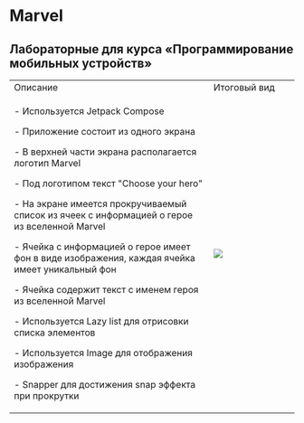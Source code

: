 # Marvel
## Лабораторные для курса «Программирование мобильных устройств»

<table>
 <tr>
    <td width="70%">Описание</td>
    <td width="30%">Итоговый вид</td>
 </tr>
 <tr>
    <td>
    <p>- Используется Jetpack Compose</p>
    <p>- Приложение состоит из одного экрана</p>
    <p>- В верхней части экрана располагается логотип Marvel</p>
    <p>- Под логотипом текст "Choose your hero"</p>
    <p>- На экране имеется прокручиваемый список из ячеек с информацией о герое из вселенной Marvel</p>
    <p>- Ячейка с информацией о герое имеет фон в виде изображения, каждая ячейка имеет уникальный фон</p>
    <p></p>- Ячейка содержит текст с именем героя из вселенной Marvel</p>
    <p>- Используется Lazy list для отрисовки списка элементов</p>
    <p>- Используется Image для отображения изображения</p>
    <p>- Snapper для достижения snap эффекта при прокрутки</p>
    </td>
    <td width="30%">
        <img src="./digital/Lab1.gif"</img>
    </td>
 </tr>
</table>

